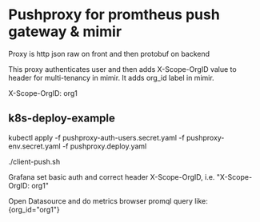 # Pushproxy for promtheus push gateway & mimir

Proxy is http json raw on front and then protobuf on backend

This proxy authenticates user and then adds X-Scope-OrgID value to header for multi-tenancy in mimir. It adds org_id label in mimir.

X-Scope-OrgID: org1

## k8s-deploy-example

kubectl apply -f pushproxy-auth-users.secret.yaml -f pushproxy-env.secret.yaml -f pushproxy.deploy.yaml

./client-push.sh

Grafana set basic auth and correct header X-Scope-OrgID, i.e. "X-Scope-OrgID: org1"

Open Datasource and do metrics browser promql query like: {org_id="org1"}
